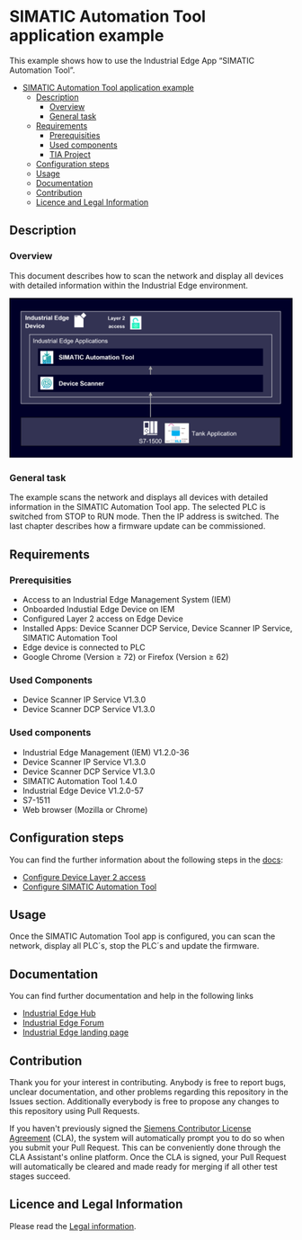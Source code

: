 # SIMATIC Automation Tool application example
This example shows how to use the Industrial Edge App “SIMATIC Automation Tool”.

- [SIMATIC Automation Tool application example](#simatic-automation-tool-application-example)
  - [Description](#description)
    - [Overview](#overview)
    - [General task](#general-task)
  - [Requirements](#requirements)
    - [Prerequisities](#prerequisities)
    - [Used components](#used-components)
    - [TIA Project](#tia-project)
  - [Configuration steps](#configuration-steps)
  - [Usage](#usage)
  - [Documentation](#documentation)
  - [Contribution](#contribution)
  - [Licence and Legal Information](#licence-and-legal-information)


## Description
### Overview
This document describes how to scan the network and display all devices with detailed information within the Industrial Edge environment.

![overview](docs/graphics/Overview.PNG)

### General task
The example scans the network and displays all devices with detailed information in the SIMATIC Automation Tool app. The selected PLC is switched from STOP to RUN mode. Then the IP address is switched. The last chapter describes how a firmware update can be commissioned.

## Requirements
### Prerequisities
- Access to an Industrial Edge Management System (IEM)
- Onboarded Industial Edge Device on IEM
- Configured Layer 2 access on Edge Device
- Installed Apps: Device Scanner DCP Service, Device Scanner IP Service, SIMATIC Automation Tool
- Edge device is connected to PLC
- Google Chrome (Version ≥ 72) or Firefox (Version ≥ 62)

### Used Components
- Device Scanner IP Service V1.3.0
- Device Scanner DCP Service V1.3.0

### Used components
- Industrial Edge Management (IEM) V1.2.0-36
- Device Scanner IP Service V1.3.0
- Device Scanner DCP Service V1.3.0
- SIMATIC Automation Tool 1.4.0
- Industrial Edge Device V1.2.0-57
- S7-1511
- Web browser (Mozilla or Chrome)

## Configuration steps
You can find the further information about the following steps in the [docs](docs/Installation.md):
- [Configure Device Layer 2 access](docs/Installation.md#configure-device-layer-2-access)
- [Configure SIMATIC Automation Tool](docs/Installation.md#configure-simatic-automation-tool)

## Usage
Once the SIMATIC Automation Tool app is configured, you can scan the network, display all PLC´s, stop the PLC´s and update the firmware.

## Documentation
You can find further documentation and help in the following links
  - [Industrial Edge Hub](https://iehub.eu1.edge.siemens.cloud/#/documentation)
  - [Industrial Edge Forum](https://www.siemens.com/industrial-edge-forum)
  - [Industrial Edge landing page](https://new.siemens.com/global/en/products/automation/topic-areas/industrial-edge/simatic-edge.html)
  
## Contribution
Thank you for your interest in contributing. Anybody is free to report bugs, unclear documentation, and other problems regarding this repository in the Issues section.
Additionally everybody is free to propose any changes to this repository using Pull Requests.

If you haven't previously signed the [Siemens Contributor License Agreement](https://cla-assistant.io/industrial-edge/) (CLA), the system will automatically prompt you to do so when you submit your Pull Request. This can be conveniently done through the CLA Assistant's online platform. Once the CLA is signed, your Pull Request will automatically be cleared and made ready for merging if all other test stages succeed.

## Licence and Legal Information
Please read the [Legal information](LICENSE.md).
